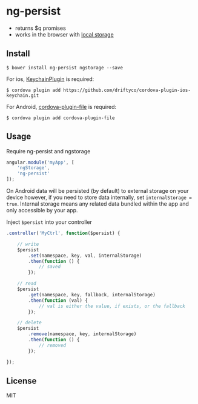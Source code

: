 # ng-persist

- returns $q promises
- works in the browser with [local storage](https://github.com/gsklee/ngStorage)

## Install

```
$ bower install ng-persist ngstorage --save
```

For ios, [KeychainPlugin](https://github.com/driftyco/cordova-plugin-ios-keychain) is required:

```
$ cordova plugin add https://github.com/driftyco/cordova-plugin-ios-keychain.git
```

For Android, [cordova-plugin-file](https://github.com/apache/cordova-plugin-file) is required:

```
$ cordova plugin add cordova-plugin-file
```

## Usage

Require ng-persist and ngstorage

```js
angular.module('myApp', [
    'ngStorage',
    'ng-persist'
]);
```

On Android data will be persisted (by default) to external storage on your device
however, if you need to store data internally, set `internalStorage = true`.
Internal storage means any related data bundled within the app and only accessible
by your app.

Inject ```$persist``` into your controller

```js
.controller('MyCtrl', function($persist) {

    // write
    $persist
        .set(namespace, key, val, internalStorage)
        .then(function () {
            // saved
        });

    // read
    $persist
        .get(namespace, key, fallback, internalStorage)
        .then(function (val) {
            // val is either the value, if exists, or the fallback
        });

    // delete
    $persist
        .remove(namespace, key, internalStorage)
        .then(function () {
            // removed
        });

});
```

## License

MIT
